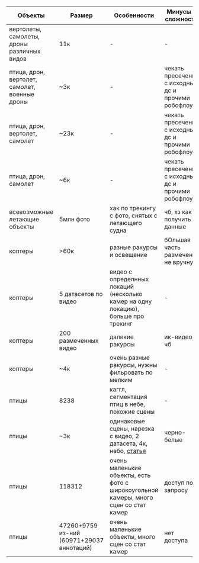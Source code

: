 |Объекты|Размер|Особенности|Минусы и сложности|Ссылка|
|---|---|---|---|---|
|вертолеты, самолеты, дроны различных видов|11к|-|-|[link](https://github.com/aircraftcontext/aircraft-context-dataset)|
|птица, дрон, вертолет, самолет, военные дроны|~3к|-|чекать пресечения с исходным дс и прочими робофлоу|[link](https://universe.roboflow.com/military-xmb2h/military-drone-detection/browse?queryText=class%3AUAV&pageSize=50&startingIndex=0&browseQuery=true)|
|птица, дрон, вертолет, самолет|~23к|-|чекать пресечения с исходным дс и прочими робофлоу|[link](https://universe.roboflow.com/airborne-object-detection/airborne-object-detection-4-aod4/browse?queryText=&pageSize=50&startingIndex=50&browseQuery=true)|
|птица, дрон, самолет|~6к|-|чекать пресечения с исходным дс и прочими робофлоу|[link](https://universe.roboflow.com/dambach/flying-object-detector/browse?queryText=&pageSize=50&startingIndex=200&browseQuery=true)|
|всевозможные летающие объекты|5млн фото|хак по трекингу с фото, снятых с летающего судна|чб, хз как получить данные|[link](https://github.com/VuongTuanKhanh/Airborne-Object-Detection-and-Tracking)|
|коптеры|>60к|разные ракурсы и освещение|бОльшая часть размечена не вручную|[link](https://github.com/Maciullo/DroneDetectionDataset)|
|коптеры|5 датасетов по видео|видео с определнных локаций (несколько камер на одну локацию), больше про трекинг|-|[link](https://github.com/CenekAlbl/drone-tracking-datasets?tab=readme-ov-file)|
|коптеры|200 размеченных видео|далекие ракурсы|ик-видео, чб|[link](https://github.com/ZhaoJ9014/Anti-UAV?tab=readme-ov-file)|
|коптеры|~4к|очень разные ракурсы, нужны фильровать по мелким|-|[link](https://www.kaggle.com/datasets/sshikamaru/drone-yolo-detection/data)|
|птицы|8238|каггл, сегментация птиц в небе, похожие сцены|-|[link](https://www.kaggle.com/datasets/metavision/accurate-birds-shapessegmentation)|
|птицы|~3к|одинаковые сцены, нарезка с видео, 2 датасета, 4к, небо, [статья](https://www.mdpi.com/2313-433X/7/11/227)|черно-белые|[link](https://snd.gu.se/en/catalogue/study/2021-316#dataset)|
|птицы|118312|очень маленькие объекты, есть фото с широкоугольной камеры, много сцен со стат камер|доступ по запросу|[link](https://airbirdsdata.github.io/)|
|птицы|47260+9759 из-ний (60971+29037 аннотаций)|очень маленькие объекты, много сцен со стат камер|нет доступа|[link](https://drive.google.com/drive/folders/1vTHiIelagbzPO795yhOdNUFh9u2XxZP)|
